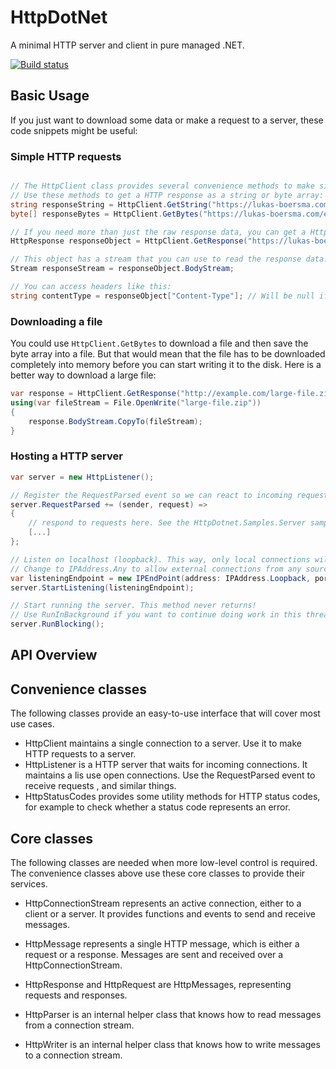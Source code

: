 # HttpDotNet

A minimal HTTP server and client in pure managed .NET.

[![Build status](https://ci.appveyor.com/api/projects/status/hw8ag5y7txnpfjxv?svg=true)](https://ci.appveyor.com/project/LukasBoersma/httpdotnet)

## Basic Usage

If you just want to download some data or make a request to a server, these code snippets might be useful:

### Simple HTTP requests

```csharp

// The HttpClient class provides several convenience methods to make simple HTTP requests.
// Use these methods to get a HTTP response as a string or byte array:
string responseString = HttpClient.GetString("https://lukas-boersma.com/en");
byte[] responseBytes = HttpClient.GetBytes("https://lukas-boersma.com/en");

// If you need more than just the raw response data, you can get a HttpResponse object:
HttpResponse responseObject = HttpClient.GetResponse("https://lukas-boersma.com/en");

// This object has a stream that you can use to read the response data:
Stream responseStream = responseObject.BodyStream;

// You can access headers like this:
string contentType = responseObject["Content-Type"]; // Will be null if the header is not present in the response.


```

### Downloading a file

You could use `HttpClient.GetBytes` to download a file and then save the byte array into a file. But that would mean that the file has to be downloaded completely into memory before you can start writing it to the disk. Here is a better way to download a large file:

```csharp
var response = HttpClient.GetResponse("http://example.com/large-file.zip");
using(var fileStream = File.OpenWrite("large-file.zip"))
{
    response.BodyStream.CopyTo(fileStream);
}
```

### Hosting a HTTP server

```csharp
var server = new HttpListener();

// Register the RequestParsed event so we can react to incoming requests
server.RequestParsed += (sender, request) =>
{
    // respond to requests here. See the HttpDotnet.Samples.Server sample for details.
    [...]
};

// Listen on localhost (loopback). This way, only local connections will be accepted.
// Change to IPAddress.Any to allow external connections from any source.
var listeningEndpoint = new IPEndPoint(address: IPAddress.Loopback, port: 8888);
server.StartListening(listeningEndpoint);

// Start running the server. This method never returns!
// Use RunInBackground if you want to continue doing work in this thread.
server.RunBlocking();
```

## API Overview

## Convenience classes

The following classes provide an easy-to-use interface that will cover most use cases.

* HttpClient maintains a single connection to a server. Use it to make HTTP requests to a server.
* HttpListener is a HTTP server that waits for incoming connections. It maintains a lis use open connections. Use the RequestParsed event to receive requests , and similar things.
* HttpStatusCodes provides some utility methods for HTTP status codes, for example to check whether a status code represents an error.

## Core classes

The following classes are needed when more low-level control is required.
The convenience classes above use these core classes to provide their services.

* HttpConnectionStream represents an active connection, either to a client or a server.
It provides functions and events to send and receive messages.

* HttpMessage represents a single HTTP message, which is either a request or a response.
Messages are sent and received over a HttpConnectionStream.

* HttpResponse and HttpRequest are HttpMessages, representing requests and responses.
* HttpParser is an internal helper class that knows how to read messages from a connection stream.
* HttpWriter is an internal helper class that knows how to write messages to a connection stream.